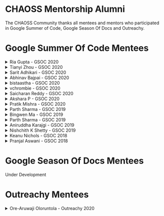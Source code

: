 

# CHAOSS Mentorship Alumni

The CHAOSS Community thanks all mentees and mentors who participated in Google Summer of Code, Google Season Of Docs and Outreachy.


# Google Summer Of Code Mentees
<details>
  <summary>Ria Gupta - GSOC 2020</summary>
  
  ### Ria Gupta
  Ria Gupta selected for GSoc 2020
  #### Project Title
  Social Currency Metric System
  #### Project Description
  Implementing Social Currency Metric System (SCMS) will be a huge milestone in providing a better and holistic view of project health in the open-source community. By adding social currency in the metric, we can quantitatively measure the value of community interactions to accurately gauge “reputation” of a community.
  #### Mentors
  Valerio Cosentino, Samantha Venia, Logan
</details>

<details>
  <summary>Tianyi Zhou - GSOC 2020</summary>
  
  ### Tianyi Zhou
  Tianyi Zhou selected for GSoC 2020
  #### Project Title
  Large Social Network Analysis and Anomaly Detection with Augur.
  #### Project Description
  Augur is a software that collect data for a list of given repositories and provide a variety of CHAOSS metrics to provides open source health and sustainability metrics.Then users can empirically investigate and uncover useful insights for software engineering, such as understanding the collaborative pattern.

  In the current stage, Augur is unable to mining the repositories to generate the co-editing information in the open source software development. This project idea is about to develop this kind of functions to enhance the Augur project. It will end up with a new data worker and analysis tool for fine-grained co-editing network which opens up a massive new source of high-resolution data on human collaboration patterns.

  Then I would like to establish the Augur server to mining and monitor the open source ecosystem (with 10000+ repositories or more). The collaboration networks and social trace data of all contributors in the open source ecosystem will be evaluated in terms of social network analysis. It will play a vital role in achieving Augur's goal towards analysis of open source organizations health as well as the goal of the CHAOSS project towards diversity and inclusion.
  #### Mentors
  Sean Goggins, Jonahz, Gabe Heim
</details>

<details>
  <summary>Sarit Adhikari - GSOC 2020</summary>
  
  ### Sarit Adhikari
  Sarit Adhikari selected for GSoC 2020
  #### Project Title
  Machine Learning for Anomaly Detection in Open Source Communities
  #### Project Description
  Open-source software development is a collaborative effort that requires decentralized decision making from different developers and maintainers. In order to measure the progress of the project, It is important to quantify the code changes across time. CHAOSS provides analytics and metrics to help open source communities measure the impact of the developer’s work on the project and the impact of the project on the community. Augur is a prototyped implementation of the CHAOSS Project on open source software metrics which systematically integrates data from several open-source repositories, issue trackers, mailing lists, etc. Anamoly detection is a common data science strategy of finding extreme data points (outliers), whose features differ vastly from other normal data points. From an open-source software development perspective, it detects unusual surges and drops in development activities like code-commits, pull-requests, etc. This project aims to identify the different types of anomalies that are available from trace data and deliver a personalized notification to the user using several machine learning techniques.
  #### Mentors
  Sean Goggins, Carter Landis, Gabe Heim
</details>

<details>
  <summary>Abhinav Bajpai - GSOC 2020</summary>
  
  ### Abhinav Bajpai
  Abhinav Bajpai selected for GSoC 2020
  #### Project Title
  Implementing GitLab Data Collection Worker and Mapper to bind the responses of GitLab API, Github API & the Augur schema.
  #### Project Description
  The project aims to develop a Gitlab collection worker closely tied up with the Github collection worker using mapper files to bind the intended attributes of their API responses and the Augur schema. Gitlab worker holds the responsibility to fetch progressive data related to Issues, Commits, Merge Requests etc from GitLab using python-gitlab API on which metrics could be generated. Additional modules like Data Setter module and Schema moderator would be implemented to work as a common channel for both the workers to push the collected API response into the Augur Database or to change the Augur schema by editing the mapper files. Data Setter module will additionally hold the responsibility of implementing the duplicate management mechanism.
  #### Mentors
  Sean Goggins, Carter Landis
</details>

<details>
  <summary>bistaastha - GSOC 2020</summary>
  
  ### bistaastha
  bistaastha selected for GSoC 2020
  #### Project Title
  Build Workflow process for CHAOSS D&I Badging Project.
  #### Project Description
  CHAOSS Diversity and Inclusion Badging program aims to encourage projects and events to obtain badges for good diversity and inclusion practices. This project will be about building a GitHub based workflow for CHAOSS D&I Badging program.

  This project would extend the existing CHAOSS Badging work and implement an Open Peer review process. Also, the project would focus on integrating GitHub based workflow bots.
  #### Mentors
  Matt Snell
</details>

<details>
  <summary>vchrombie - GSOC 2020</summary>
  
  ### vchrombie
  vchrombie selected for GSoC 2020
  #### Project Title
  Creating Quality models using GrimoireLab and CHAOSS metrics.
  #### Project Description
  GrimoireLab is a powerful open-source platform that provides support for monitoring and in-depth analysis of software projects. It produces a rich set of dashboards, which can be easily inspected by decision-makers to help them understand the evolution and health of their projects. Despite the large set of dashboards available in GrimoireLab, comparing projects between each other is not straightforward since it requires navigating and drilling down the data in different dashboards.

  Prosoul is a web application that empowers decision-makers with the means to create and manage their own quality models, which are useful means to evaluate and compare software projects. This project idea is about supporting the definition of Quality Models using GrimoireLab data and Prosoul.
 
  The main aim of the project is to design an approach to shape the GrimoireLab data in a format that can easily be consumed by Prosoul and implement it on the data obtained from a few data sources like git, github and mailing list repositories to obtain simple quality models.
  #### Mentors
  Valerio Cosentino, Aniruddha Karajgi
</details>

<details>
  <summary>Saicharan Reddy - GSOC 2020</summary>
  
  ### Saicharan Reddy
  Saicharan Reddy selected for GSoC 2020
  #### Project Title
  Implementation of GitLab Data Collection Worker & Test Coverage Improvement
  #### Project Description
  The primary goal of this project is to congregate data pertaining to GitLab issues, commits, merge requests amongst other entities & store it into the unified data model ecosystem of Augur. The project will use a task queue, a broker and worker instances to process the information at scale. Metrics for sustainability &. overall project health will be built upon the information stored in the unified model. This project also aims at increasing the overall test coverage of the project. Ergo, Unit & Integration tests for data collection workers would be implemented to ensure data consistency.
  #### Mentors
  Elita Nelson, Sean Goggins, Jonahz
</details>

<details>
  <summary>Akshara P - GSOC 2020</summary>
  
  ### Akshara P
  Akshara P selected for GSoC 2020
  #### Project Title
  Machine Learning for Anomaly Detection in Open Source Communities
  #### Project Description
  Augur is a Flask based prototyping web stack for CHAOSS metrics. It provides structured data mined from various sources like git repositories, mailing lists and issue trackers using a plugin architecture incorporating other open-source metrics projects like Facade and FOSSology. Augur enables users to keep track of the activities happening across the repositories they care about and compare their performance. The main goals of this project are to detect anomalies in various metrics in the open-source community and notify the community managers at the earliest; providing API endpoints for the required metrics, and a customized dashboard to visualize these metrics through charts. The completion of this project would result in a customized dashboard for every user, providing real-time statistics of the anomalous activities happening across their repositories.
  #### Mentors
  Elita Nelson, Sean Goggins, Gabe Heim
</details>

<details>
  <summary> Pratik Mishra - GSOC 2020</summary>
  
  ### Pratik Mishra
  Pratik Mishra selected for GSoC 2020
  #### Project Title
  Machine Learning for Anomaly Detection in Open Source Communities
  #### Project Description
  This project will play one of the most vital roles in achieving Augur's goal towards analysis of open source organisation health.It will not only provide visualisation but also offer useful Insights that will help users to find the reason behind anomalous activities or anomalous period.
  #### Mentors
  Elita Nelson, Sean Goggins, Gabe Heim
</details>

<details>
  <summary> Parth Sharma - GSOC 2019</summary>
  
  ### Parth Sharma
  Parth Sharma successfully completed GSoC 2019.
  #### Project Title 
  Build CHAOSS Risk and Growth Maturity and Decline Metrics in Augur
  #### Project Description
  Augur is fully functional prototyping web stack for CHAOSS metrics. It provides structured data mined from git repositories using a plugin architecture that incorporates other open source metrics projects like Facade and FOSSology. The main aim of this project is to extend Augur’s functionality by implementing Risk and Growth-Maturity-Decline CHAOSS metrics and use cases with a focus on the open source community manager use case. This project, with a focus on the community manager use case, will allow open source community managers to leverage Risk and Growth-Maturity-Decline metrics to better manage their communities and projects.
  #### Blog posts
  * [Weekly Posts](https://parthsharma2.github.io/posts)
  #### Social Media
  * [LinkedIn](https://www.linkedin.com/in/parthsharma2)
  * [Twitter](https://twitter.com/parthshar2)
  #### Mentors
  	Sean Goggins
</details>

<details>
  <summary> Bingwen Ma - GSOC 2019</summary>
  
  ### Bingwen Ma
  Binwen Ma successfully completed GSoC 2019.
  #### Project Title 
  Build CHAOSS Risk and Growth Maturity and Decline Metrics in Augur
  #### Project Description
  The project aims are to implement Risk metrics and other metrics within the Growth-Maturity-Decline CHAOSS metrics and use cases using Augur, focusing on what we have unearthed as the open source community manager use case.
  #### Blog posts
  * [Weekly Posts](https://blog.bing0ne.com/gsoc-final)
  #### Social Media
  * [Twitter](https://twitter.com/bing0ne)
  #### Mentors
  Sean Goggins, Matt Germonprez
</details>

<details>
  <summary> Parth Sharma - GSOC 2019</summary>
  
  ### Parth Sharma
  Parth Sharma successfully completed GSoC 2019.
  #### Project Title 
  Build CHAOSS Risk and Growth Maturity and Decline Metrics in Augur
  #### Project Description
  Augur is fully functional prototyping web stack for CHAOSS metrics. It provides structured data mined from git repositories using a plugin architecture that incorporates other open source metrics projects like Facade and FOSSology. The main aim of this project is to extend Augur’s functionality by implementing Risk and Growth-Maturity-Decline CHAOSS metrics and use cases with a focus on the open source community manager use case. This project, with a focus on the community manager use case, will allow open source community managers to leverage Risk and Growth-Maturity-Decline metrics to better manage their communities and projects.
  #### Blog posts
  * [Weekly Posts](https://parthsharma2.github.io/posts)
  #### Social Media
  * [LinkedIn](https://www.linkedin.com/in/parthsharma2)
  * [Twitter](https://twitter.com/parthshar2)
  #### Mentors
  	Sean Goggins
</details>

<details>
  <summary> Aniruddha Karajgi - GSOC 2019</summary>
  
  ### Aniruddha Karajgi
  Aniruddha Karajgi successfully completed GSoC 2019.
  #### Project Title 
  Implementing CHAOSS Metrics with Perceval
  #### Project Description
  The aim of this project is to create reference implementations and tests, primarily for the metrics defined by the Evolution Working Group, but also for the other working groups. This will be done by analyzing the data retrieved by Perceval from various sources using jupyter notebooks, pandas and matplotlib.
  #### Blog Posts
  * [Weekly Posts](https://polaris000.github.io/blog/final_report)
  #### Social Media
  * [LinkedIn](https://www.linkedin.com/in/polaris000)
  #### Mentors
  Jesus Gonzalez-Barahona, valcos, Pranjal Aswani
</details>

<details>
  <summary> Nishchith K Shetty - GSOC 2019</summary>
  
  ### Nishchith K Shetty
  Nishchith K Shetty successfully completed GSoC 2019.
  #### Project Title
  Support of Source Code Related Metrics.
  #### Project Description
  Graal produces analysis related to code complexity, quality, dependencies, vulnerability and licensing and the data produced conforms to the ones that can be processed by GrimoireLab. I will mainly be focusing on:

  * Adding support of source code related metrics to Grimoirelab with the help of analysis data produced by Graal.
  * Adapting Grimoirelab toolchain to be able to execute Graal and process the data produced by it.
  * Writing appropriate unit tests for additional backends, their corresponding supporting connectors, and methods.
  * Producing analytics related to proposed and calculated metrics* ( described below )
  * Adding documentation related to additional features and improvements in existing ones.

  Out of all the five backends provided by Graal, CoCom (Code Complexity) covers a vast majority of the popular languages and CoLic (Code License) supported by NOMOS & ScanCode helps us fetch license & copyright related information from software development repositories and is language independent. Addition of metrics related to these two backends during GSoC period could be applied to a wide range of projects in the future.
  #### Blog Posts
  * [Weekly Posts](https://nishchith.com//20blog19/08/coding-period-3-11.html)
  #### Social Media
  * [LinkedIn](https://www.linkedin.com/in/inishchith/)
  * [Twitter](https://twitter.com/inishchith)
  #### Mentors
  Jesus Gonzalez-Barahona, valcos, Pranjal Aswani
</details>

<details>
  <summary> Keanu Nichols - GSOC 2018</summary>
  
  ### Keanu Nichols
  Keanu Nichols successfully completed GSoC 2018.
  #### Project Title
  Reporting of CHAOSS Metrics.
  #### Project Description
  Writing Python code to query GrimoireLab Elastisearch databases and obtain from it the metrics relevant for the report. Possible technologies to achieve this aim include Python Pandas.
  #### Blog Posts
  * [Weekly Posts](https://kmn5409.github.io/keanu-nichols/gsoc/2018/08/10/gsoc-Week-14.html)
  #### Social Media
  * [LinkedIn](https://www.linkedin.com/in/keanu-nichols/)
  #### Mentors
  Sean Goggins, Jesus Gonzalez-Barahona
</details>

<details>
  <summary> Pranjal Aswani - GSOC 2018</summary>
  
  ### Pranjal Aswani
  Pranjal Aswani successfully completed GSoC 2018.
  #### Project Title
  Reporting of CHAOSS Metrics: Refactoring the existing code and extending the capabilities of the Manuscripts Project.
  #### Project Description 
  The Manuscripts project, which is a part of the Grimoire Toolset, helps us in analysing repositories and projects by creating a report based on predefined Metrics which give an overview of the project. The infrastructure of the current report generation system needs to be updated so that the users can spend less time on figuring out the hows and can focus on the functionality. The aim of this project is to extend the capabilities of the Manuscripts project so that it covers almost all the Metrics that can be calculated using the different data sources. At the end of this project, we will have a bigger and better reporting system.
  #### Blog Posts
  * [Weekly Posts](https://aswanipranjal.github.io/posts/page/2/)
  #### Social Media
  * [LinkedIn](https://www.linkedin.com/in/pranjalaswani/)
  #### Mentors
  Valerio Cosentino, Jesus Gonzalez-Barahona
</details>

# Google Season Of Docs Mentees
 
  Under Development

# Outreachy Mentees

<details>
  <summary> Ore-Aruwaji Oloruntola - Outreachy 2020</summary>
  
  
  ### Ore-Aruwaji Oloruntola
  Ore-Aruwaji Oloruntola was selected for Outreachy 2020
  #### Project Title
  Build Workflow Process for CHAOSS Diversity & Inclusion Badging
  #### Blog Posts
  * [Weekly Posts](https://medium.com/@darecoder/how-i-got-selected-as-an-outreachy-intern-b0c378a66bed)
  #### Social Media
  * [Twitter](https://twitter.com/thecraftman_)
  #### Mentors
  Matt Germonprez, Matt Snell, Saleh Abdel Motaal
</details>






















































